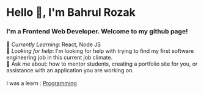  
### <h1>Hello 👋, I'm Bahrul Rozak</h1>
### I'm a Frontend Web Developer. Welcome to my github page! <br>
  
🌱 *Currently Learning*: React, Node JS<br>
🤔 *Looking for help*: I'm looking for help with trying to find my first software engineering job in this current job climate.<br>
💬 Ask me about: how to mentor students, creating a portfolio site for you, or assistance with an application you are working on. <br>
<br>
I was a learn : [Programming](https://www.youtube.com/channel/UCPMRfXjpTbX9eiimya1orrw)<br>

